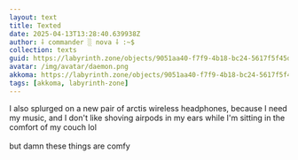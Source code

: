 ```yaml
---
layout: text
title: Texted
date: 2025-04-13T13:28:40.639938Z
author: ⸸ commander ░ nova ⸸ :~$
collection: texts
guid: https://labyrinth.zone/objects/9051aa40-f7f9-4b18-bc24-5617f5f45d2a
avatar: /img/avatar/daemon.png
akkoma: https://labyrinth.zone/objects/9051aa40-f7f9-4b18-bc24-5617f5f45d2a
tags: [akkoma, labyrinth-zone]
---
```


<p>I also splurged on a new pair of arctis wireless headphones, because I need my music, and I don't like shoving airpods in my ears while I'm sitting in the comfort of my couch lol<br><br>but damn these things are comfy</p>